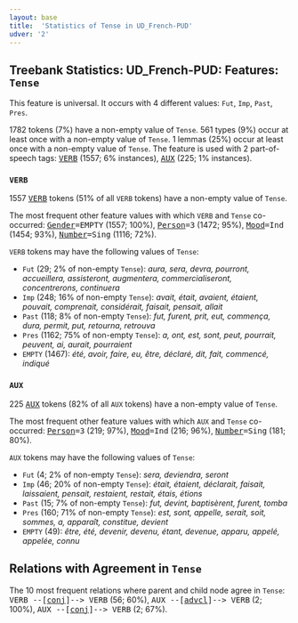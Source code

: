 ```yaml
---
layout: base
title:  'Statistics of Tense in UD_French-PUD'
udver: '2'
---
```


## Treebank Statistics: UD_French-PUD: Features: `Tense`

This feature is universal.
It occurs with 4 different values: `Fut`, `Imp`, `Past`, `Pres`.

1782 tokens (7%) have a non-empty value of `Tense`.
561 types (9%) occur at least once with a non-empty value of `Tense`.
1 lemmas (25%) occur at least once with a non-empty value of `Tense`.
The feature is used with 2 part-of-speech tags: <tt><a href="fr_pud-pos-VERB.html">VERB</a></tt> (1557; 6% instances), <tt><a href="fr_pud-pos-AUX.html">AUX</a></tt> (225; 1% instances).

### `VERB`

1557 <tt><a href="fr_pud-pos-VERB.html">VERB</a></tt> tokens (51% of all `VERB` tokens) have a non-empty value of `Tense`.

The most frequent other feature values with which `VERB` and `Tense` co-occurred: <tt><a href="fr_pud-feat-Gender.html">Gender</a></tt><tt>=EMPTY</tt> (1557; 100%), <tt><a href="fr_pud-feat-Person.html">Person</a></tt><tt>=3</tt> (1472; 95%), <tt><a href="fr_pud-feat-Mood.html">Mood</a></tt><tt>=Ind</tt> (1454; 93%), <tt><a href="fr_pud-feat-Number.html">Number</a></tt><tt>=Sing</tt> (1116; 72%).

`VERB` tokens may have the following values of `Tense`:

* `Fut` (29; 2% of non-empty `Tense`): <em>aura, sera, devra, pourront, accueillera, assisteront, augmentera, commercialiseront, concentrerons, continuera</em>
* `Imp` (248; 16% of non-empty `Tense`): <em>avait, était, avaient, étaient, pouvait, comprenait, considérait, faisait, pensait, allait</em>
* `Past` (118; 8% of non-empty `Tense`): <em>fut, furent, prit, eut, commença, dura, permit, put, retourna, retrouva</em>
* `Pres` (1162; 75% of non-empty `Tense`): <em>a, ont, est, sont, peut, pourrait, peuvent, ai, aurait, pourraient</em>
* `EMPTY` (1467): <em>été, avoir, faire, eu, être, déclaré, dit, fait, commencé, indiqué</em>

### `AUX`

225 <tt><a href="fr_pud-pos-AUX.html">AUX</a></tt> tokens (82% of all `AUX` tokens) have a non-empty value of `Tense`.

The most frequent other feature values with which `AUX` and `Tense` co-occurred: <tt><a href="fr_pud-feat-Person.html">Person</a></tt><tt>=3</tt> (219; 97%), <tt><a href="fr_pud-feat-Mood.html">Mood</a></tt><tt>=Ind</tt> (216; 96%), <tt><a href="fr_pud-feat-Number.html">Number</a></tt><tt>=Sing</tt> (181; 80%).

`AUX` tokens may have the following values of `Tense`:

* `Fut` (4; 2% of non-empty `Tense`): <em>sera, deviendra, seront</em>
* `Imp` (46; 20% of non-empty `Tense`): <em>était, étaient, déclarait, faisait, laissaient, pensait, restaient, restait, étais, étions</em>
* `Past` (15; 7% of non-empty `Tense`): <em>fut, devint, baptisèrent, furent, tomba</em>
* `Pres` (160; 71% of non-empty `Tense`): <em>est, sont, appelle, serait, soit, sommes, a, apparaît, constitue, devient</em>
* `EMPTY` (49): <em>être, été, devenir, devenu, étant, devenue, apparu, appelé, appelée, connu</em>

## Relations with Agreement in `Tense`

The 10 most frequent relations where parent and child node agree in `Tense`:
<tt>VERB --[<tt><a href="fr_pud-dep-conj.html">conj</a></tt>]--> VERB</tt> (56; 60%),
<tt>AUX --[<tt><a href="fr_pud-dep-advcl.html">advcl</a></tt>]--> VERB</tt> (2; 100%),
<tt>AUX --[<tt><a href="fr_pud-dep-conj.html">conj</a></tt>]--> VERB</tt> (2; 67%).

